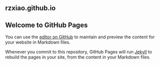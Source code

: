 ## rzxiao.github.io
## Welcome to GitHub Pages

You can use the [editor on GitHub](https://github.com/xiaorz/rzxiao.github.io/edit/main/README.md) to maintain and preview the content for your website in Markdown files.

Whenever you commit to this repository, GitHub Pages will run [Jekyll](https://jekyllrb.com/) to rebuild the pages in your site, from the content in your Markdown files.
